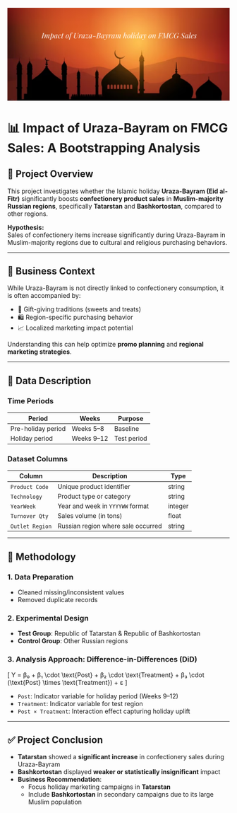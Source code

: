 ![Matrix](Title.png)
# 📊 Impact of Uraza-Bayram on FMCG Sales: A Bootstrapping Analysis

## 🧾 Project Overview
This project investigates whether the Islamic holiday **Uraza-Bayram (Eid al-Fitr)** significantly boosts **confectionery product sales** in **Muslim-majority Russian regions**, specifically **Tatarstan** and **Bashkortostan**, compared to other regions.

**Hypothesis:**  
Sales of confectionery items increase significantly during Uraza-Bayram in Muslim-majority regions due to cultural and religious purchasing behaviors.

---

## 🏢 Business Context

While Uraza-Bayram is not directly linked to confectionery consumption, it is often accompanied by:

- 🎁 Gift-giving traditions (sweets and treats)
- 🛍️ Region-specific purchasing behavior
- 📈 Localized marketing impact potential

Understanding this can help optimize **promo planning** and **regional marketing strategies**.

---

## 📅 Data Description

### Time Periods

| Period              | Weeks     | Purpose     |
|---------------------|-----------|-------------|
| Pre-holiday period  | Weeks 5–8 | Baseline    |
| Holiday period      | Weeks 9–12| Test period |

### Dataset Columns

| Column            | Description                          | Type     |
|-------------------|--------------------------------------|----------|
| `Product Code`     | Unique product identifier            | string   |
| `Technology`       | Product type or category             | string   |
| `YearWeek`         | Year and week in `YYYYWW` format     | integer  |
| `Turnover Qty`     | Sales volume (in tons)               | float    |
| `Outlet Region`    | Russian region where sale occurred   | string   |

---

## 🧪 Methodology

### 1. Data Preparation
- Cleaned missing/inconsistent values  
- Removed duplicate records  

### 2. Experimental Design
- **Test Group**: Republic of Tatarstan & Republic of Bashkortostan  
- **Control Group**: Other Russian regions  

### 3. Analysis Approach: Difference-in-Differences (DiD)

\[
Y = β₀ + β₁ \cdot \text{Post} + β₂ \cdot \text{Treatment} + β₃ \cdot (\text{Post} \times \text{Treatment}) + ε
\]

- `Post`: Indicator variable for holiday period (Weeks 9–12)  
- `Treatment`: Indicator variable for test region  
- `Post × Treatment`: Interaction effect capturing holiday uplift  

---

## ✅ Project Conclusion

- **Tatarstan** showed a **significant increase** in confectionery sales during Uraza-Bayram  
- **Bashkortostan** displayed **weaker or statistically insignificant** impact  
- **Business Recommendation**:
  - Focus holiday marketing campaigns in **Tatarstan**
  - Include **Bashkortostan** in secondary campaigns due to its large Muslim population  
